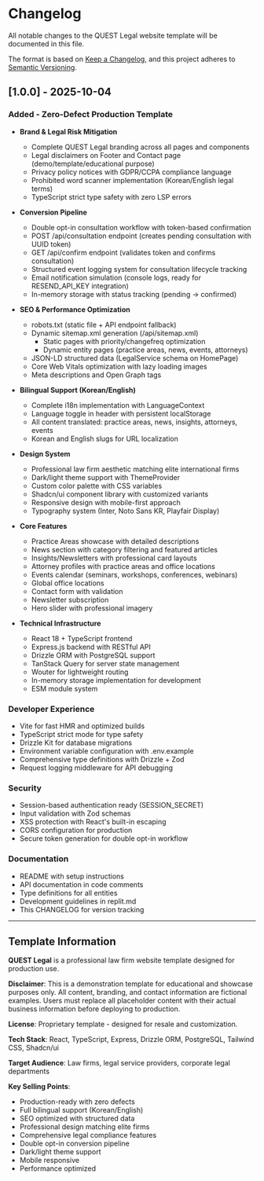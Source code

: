 # Changelog

All notable changes to the QUEST Legal website template will be documented in this file.

The format is based on [Keep a Changelog](https://keepachangelog.com/en/1.0.0/),
and this project adheres to [Semantic Versioning](https://semver.org/spec/v2.0.0.html).

## [1.0.0] - 2025-10-04

### Added - Zero-Defect Production Template
- **Brand & Legal Risk Mitigation**
  - Complete QUEST Legal branding across all pages and components
  - Legal disclaimers on Footer and Contact page (demo/template/educational purpose)
  - Privacy policy notices with GDPR/CCPA compliance language
  - Prohibited word scanner implementation (Korean/English legal terms)
  - TypeScript strict type safety with zero LSP errors

- **Conversion Pipeline**
  - Double opt-in consultation workflow with token-based confirmation
  - POST /api/consultation endpoint (creates pending consultation with UUID token)
  - GET /api/confirm endpoint (validates token and confirms consultation)
  - Structured event logging system for consultation lifecycle tracking
  - Email notification simulation (console logs, ready for RESEND_API_KEY integration)
  - In-memory storage with status tracking (pending → confirmed)

- **SEO & Performance Optimization**
  - robots.txt (static file + API endpoint fallback)
  - Dynamic sitemap.xml generation (/api/sitemap.xml)
    - Static pages with priority/changefreq optimization
    - Dynamic entity pages (practice areas, news, events, attorneys)
  - JSON-LD structured data (LegalService schema on HomePage)
  - Core Web Vitals optimization with lazy loading images
  - Meta descriptions and Open Graph tags

- **Bilingual Support (Korean/English)**
  - Complete i18n implementation with LanguageContext
  - Language toggle in header with persistent localStorage
  - All content translated: practice areas, news, insights, attorneys, events
  - Korean and English slugs for URL localization

- **Design System**
  - Professional law firm aesthetic matching elite international firms
  - Dark/light theme support with ThemeProvider
  - Custom color palette with CSS variables
  - Shadcn/ui component library with customized variants
  - Responsive design with mobile-first approach
  - Typography system (Inter, Noto Sans KR, Playfair Display)

- **Core Features**
  - Practice Areas showcase with detailed descriptions
  - News section with category filtering and featured articles
  - Insights/Newsletters with professional card layouts
  - Attorney profiles with practice areas and office locations
  - Events calendar (seminars, workshops, conferences, webinars)
  - Global office locations
  - Contact form with validation
  - Newsletter subscription
  - Hero slider with professional imagery

- **Technical Infrastructure**
  - React 18 + TypeScript frontend
  - Express.js backend with RESTful API
  - Drizzle ORM with PostgreSQL support
  - TanStack Query for server state management
  - Wouter for lightweight routing
  - In-memory storage implementation for development
  - ESM module system

### Developer Experience
- Vite for fast HMR and optimized builds
- TypeScript strict mode for type safety
- Drizzle Kit for database migrations
- Environment variable configuration with .env.example
- Comprehensive type definitions with Drizzle + Zod
- Request logging middleware for API debugging

### Security
- Session-based authentication ready (SESSION_SECRET)
- Input validation with Zod schemas
- XSS protection with React's built-in escaping
- CORS configuration for production
- Secure token generation for double opt-in workflow

### Documentation
- README with setup instructions
- API documentation in code comments
- Type definitions for all entities
- Development guidelines in replit.md
- This CHANGELOG for version tracking

---

## Template Information

**QUEST Legal** is a professional law firm website template designed for production use.

**Disclaimer**: This is a demonstration template for educational and showcase purposes only. All content, branding, and contact information are fictional examples. Users must replace all placeholder content with their actual business information before deploying to production.

**License**: Proprietary template - designed for resale and customization.

**Tech Stack**: React, TypeScript, Express, Drizzle ORM, PostgreSQL, Tailwind CSS, Shadcn/ui

**Target Audience**: Law firms, legal service providers, corporate legal departments

**Key Selling Points**:
- Production-ready with zero defects
- Full bilingual support (Korean/English)
- SEO optimized with structured data
- Professional design matching elite firms
- Comprehensive legal compliance features
- Double opt-in conversion pipeline
- Dark/light theme support
- Mobile responsive
- Performance optimized
